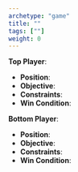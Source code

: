 ```yaml
---
archetype: "game"
title: ""
tags: [""]
weight: 0
---
```


**Top Player**:
  * **Position**:
  * **Objective**: 
  * **Constraints**:
  * **Win Condition**:

**Bottom Player**:
  * **Position**:
  * **Objective**: 
  * **Constraints**:
  * **Win Condition**:
